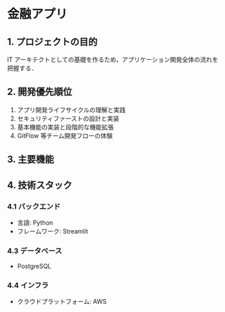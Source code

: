 # 金融アプリ

## 1. プロジェクトの目的

IT アーキテクトとしての基礎を作るため，アプリケーション開発全体の流れを把握する．

## 2. 開発優先順位

1. アプリ開発ライフサイクルの理解と実践
2. セキュリティファーストの設計と実装
3. 基本機能の実装と段階的な機能拡張
4. GitFlow 等チーム開発フローの体験

## 3. 主要機能

## 4. 技術スタック

### 4.1 バックエンド

- 言語: Python
- フレームワーク: Streamlit

### 4.3 データベース

- PostgreSQL

### 4.4 インフラ

- クラウドプラットフォーム: AWS
